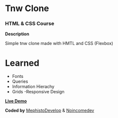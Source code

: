 # Tnw Clone

### HTML & CSS Course

**Description**

Simple tnw clone made with HMTL and CSS (Flexbox)

# Learned

- Fonts
- Queries
- Information Hierachy
- Grids
  -Responsive Design

[**Live Demo**]()

**Coded by**
[MephistoDevelop](https://www.github.com/mephistodevelop) & [Noincomedev](https://www.github.com/noincomedev)
